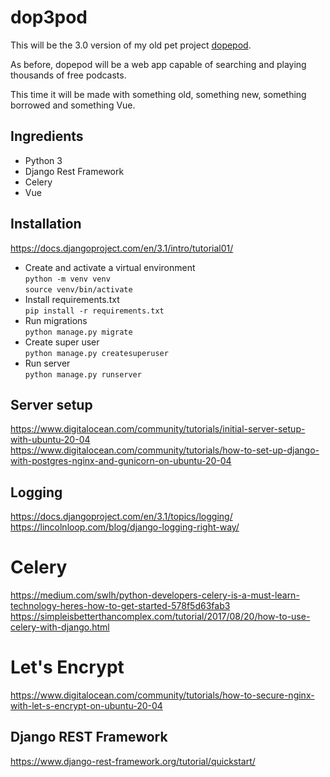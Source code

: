 # dop3pod
This will be the 3.0 version of my old pet project [dopepod](https://github.com/cyanidesayonara/dopepod).

As before, dopepod will be a web app capable of searching and playing thousands of free podcasts.

This time it will be made with something old, something new, something borrowed and something Vue. 

## Ingredients
* Python 3  
* Django Rest Framework  
* Celery
* Vue

## Installation
https://docs.djangoproject.com/en/3.1/intro/tutorial01/

* Create and activate a virtual environment  
  ```python -m venv venv```   
  ```source venv/bin/activate```
* Install requirements.txt  
  ```pip install -r requirements.txt```  
* Run migrations  
  ```python manage.py migrate```
* Create super user  
  ```python manage.py createsuperuser```
* Run server  
  ```python manage.py runserver```

## Server setup
https://www.digitalocean.com/community/tutorials/initial-server-setup-with-ubuntu-20-04  
https://www.digitalocean.com/community/tutorials/how-to-set-up-django-with-postgres-nginx-and-gunicorn-on-ubuntu-20-04

## Logging
https://docs.djangoproject.com/en/3.1/topics/logging/  
https://lincolnloop.com/blog/django-logging-right-way/

# Celery
https://medium.com/swlh/python-developers-celery-is-a-must-learn-technology-heres-how-to-get-started-578f5d63fab3  
https://simpleisbetterthancomplex.com/tutorial/2017/08/20/how-to-use-celery-with-django.html

# Let's Encrypt
https://www.digitalocean.com/community/tutorials/how-to-secure-nginx-with-let-s-encrypt-on-ubuntu-20-04

## Django REST Framework
https://www.django-rest-framework.org/tutorial/quickstart/
